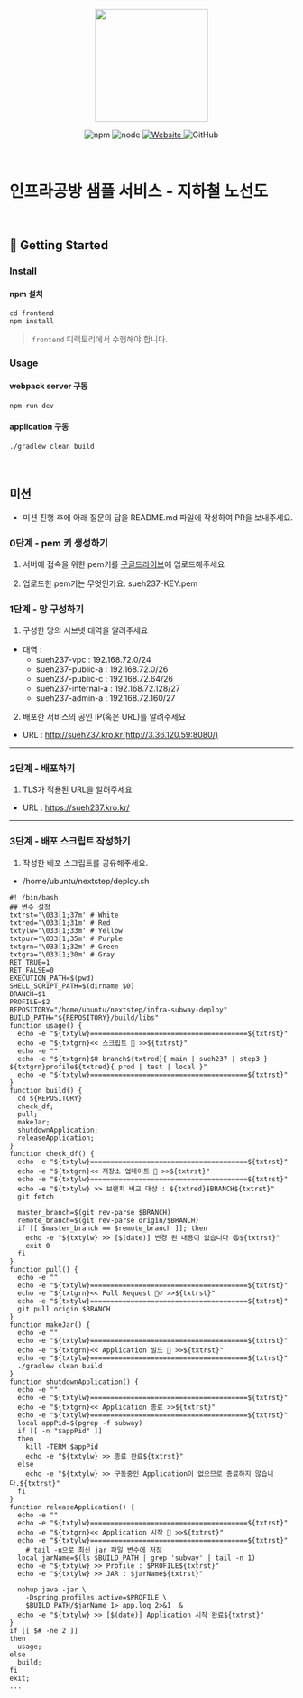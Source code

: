 <p align="center">
    <img width="200px;" src="https://raw.githubusercontent.com/woowacourse/atdd-subway-admin-frontend/master/images/main_logo.png"/>
</p>
<p align="center">
  <img alt="npm" src="https://img.shields.io/badge/npm-%3E%3D%205.5.0-blue">
  <img alt="node" src="https://img.shields.io/badge/node-%3E%3D%209.3.0-blue">
  <a href="https://edu.nextstep.camp/c/R89PYi5H" alt="nextstep atdd">
    <img alt="Website" src="https://img.shields.io/website?url=https%3A%2F%2Fedu.nextstep.camp%2Fc%2FR89PYi5H">
  </a>
  <img alt="GitHub" src="https://img.shields.io/github/license/next-step/atdd-subway-service">
</p>

<br>

# 인프라공방 샘플 서비스 - 지하철 노선도

<br>

## 🚀 Getting Started

### Install
#### npm 설치
```
cd frontend
npm install
```
> `frontend` 디렉토리에서 수행해야 합니다.

### Usage
#### webpack server 구동
```
npm run dev
```
#### application 구동
```
./gradlew clean build
```
<br>

## 미션

* 미션 진행 후에 아래 질문의 답을 README.md 파일에 작성하여 PR을 보내주세요.

### 0단계 - pem 키 생성하기

1. 서버에 접속을 위한 pem키를 [구글드라이브](https://drive.google.com/drive/folders/1dZiCUwNeH1LMglp8dyTqqsL1b2yBnzd1?usp=sharing)에 업로드해주세요

2. 업로드한 pem키는 무엇인가요.
   sueh237-KEY.pem

### 1단계 - 망 구성하기
1. 구성한 망의 서브넷 대역을 알려주세요
- 대역 : 
  - sueh237-vpc : 192.168.72.0/24
  - sueh237-public-a : 192.168.72.0/26
  - sueh237-public-c : 192.168.72.64/26
  - sueh237-internal-a : 192.168.72.128/27
  - sueh237-admin-a : 192.168.72.160/27

2. 배포한 서비스의 공인 IP(혹은 URL)를 알려주세요

- URL : http://sueh237.kro.kr(http://3.36.120.59:8080/)



---

### 2단계 - 배포하기
1. TLS가 적용된 URL을 알려주세요

- URL : https://sueh237.kro.kr/

---

### 3단계 - 배포 스크립트 작성하기

1. 작성한 배포 스크립트를 공유해주세요.

- /home/ubuntu/nextstep/deploy.sh
```shell
#! /bin/bash 
## 변수 설정
txtrst='\033[1;37m' # White
txtred='\033[1;31m' # Red
txtylw='\033[1;33m' # Yellow
txtpur='\033[1;35m' # Purple
txtgrn='\033[1;32m' # Green
txtgra='\033[1;30m' # Gray
RET_TRUE=1
RET_FALSE=0
EXECUTION_PATH=$(pwd)
SHELL_SCRIPT_PATH=$(dirname $0)
BRANCH=$1
PROFILE=$2
REPOSITORY="/home/ubuntu/nextstep/infra-subway-deploy"
BUILD_PATH="${REPOSITORY}/build/libs"
function usage() {
  echo -e "${txtylw}=======================================${txtrst}"
  echo -e "${txtgrn}<< 스크립트 🧐 >>${txtrst}"
  echo -e ""
  echo -e "${txtgrn}$0 branch${txtred}{ main | sueh237 | step3 } ${txtgrn}profile${txtred}{ prod | test | local }"
  echo -e "${txtylw}=======================================${txtrst}"
}
function build() {
  cd ${REPOSITORY}
  check_df;
  pull;
  makeJar;
  shutdownApplication;
  releaseApplication;
}
function check_df() {
  echo -e "${txtylw}=======================================${txtrst}"
  echo -e "${txtgrn}<< 저장소 업데이트 🧐 >>${txtrst}"
  echo -e "${txtylw}=======================================${txtrst}"
  echo -e "${txtylw} >> 브랜치 비교 대상 : ${txtred}$BRANCH${txtrst}"
  git fetch
  
  master_branch=$(git rev-parse $BRANCH)
  remote_branch=$(git rev-parse origin/$BRANCH)
  if [[ $master_branch == $remote_branch ]]; then
    echo -e "${txtylw} >> [$(date)] 변경 된 내용이 없습니다 😫${txtrst}"
    exit 0
  fi
}
function pull() {
  echo -e ""
  echo -e "${txtylw}=======================================${txtrst}"
  echo -e "${txtgrn}<< Pull Request 🏃♂ >>${txtrst}"
  echo -e "${txtylw}=======================================${txtrst}"
  git pull origin $BRANCH
}
function makeJar() {
  echo -e ""
  echo -e "${txtylw}=======================================${txtrst}"
  echo -e "${txtgrn}<< Application 빌드 🧐 >>${txtrst}"
  echo -e "${txtylw}=======================================${txtrst}"
  ./gradlew clean build
}
function shutdownApplication() {
  echo -e ""
  echo -e "${txtylw}=======================================${txtrst}"
  echo -e "${txtgrn}<< Application 종료 >>${txtrst}"
  echo -e "${txtylw}=======================================${txtrst}"
  local appPid=$(pgrep -f subway)
  if [[ -n "$appPid" ]]
  then
    kill -TERM $appPid
    echo -e "${txtylw} >> 종료 완료${txtrst}"
  else
    echo -e "${txtylw} >> 구동중인 Application이 없으므로 종료하지 않습니다.${txtrst}"
  fi
}
function releaseApplication() {
  echo -e ""
  echo -e "${txtylw}=======================================${txtrst}"
  echo -e "${txtgrn}<< Application 시작 🧐 >>${txtrst}"
  echo -e "${txtylw}=======================================${txtrst}"
    # tail -n으로 최신 jar 파일 변수에 저장
  local jarName=$(ls $BUILD_PATH | grep 'subway' | tail -n 1)
  echo -e "${txtylw} >> Profile : $PROFILE${txtrst}"
  echo -e "${txtylw} >> JAR : $jarName${txtrst}"
    
  nohup java -jar \
    -Dspring.profiles.active=$PROFILE \
    $BUILD_PATH/$jarName 1> app.log 2>&1  &
  echo -e "${txtylw} >> [$(date)] Application 시작 완료${txtrst}"
}
if [[ $# -ne 2 ]]
then
  usage;
else
  build;
fi
exit;
...